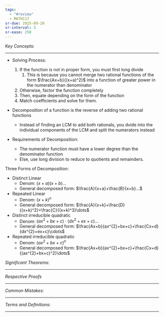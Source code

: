 ```yaml
---
tags:
  - "#review"
  - MATH117
sr-due: 2025-09-20
sr-interval: 3
sr-ease: 250
---
```

*Key Concepts:*
___
- Solving Process:
	1. If the function is not in proper form, you must first long divide
		1. This is because you cannot merge two rational functions of the form $\frac{Ax+b}{(x+a)^2}$ into a function of greater power in the numerator than denominator
	2. Otherwise, factor the function completely
	3. Then, equate depending on the form of the function
	4. Match coefficients and solve for them.

- Decomposition of a function is the reverse of adding two rational functions
	- Instead of finding an LCM to add both rationals, you dvide into the individual components of the LCM and split the numerators instead
- Requirements of Decomposition:
	- The numerator function must have a lower degree than the denominator function
	- Else, use long division to reduce to quotients and remainders. 

Three Forms of Decomposition:
- Distinct Linear
	- Denom: $(x+a)(x+b)...$
	- General decomposed form: $\frac{A}{x+a}+\frac{B}{x+b}...$
- Repeated Linear
	- Denom: $(x+k)^n$
	- General decomposed form: $\frac{A}{x+k}+\frac{D}{(x+k)^2}+\frac{C}{(x+k)^3}\dots$
- Distinct irreducible quadratic
	- Denom: $(ax^{2}+bx+c)\cdot(dx^{2}+ex+c)\dots$
	- General decomposed form: $\frac{Ax+b}{ax^{2}+bx+c}+\frac{Cx+d}{dx^{2}+ex+c}\cdots$
- Repeated irreducible quadratic 
	- Denom: $(ax^{2}+bx+c)^n$
	- General decomposed form: $\frac{Ax+b}{ax^{2}+bx+c}+\frac{Cx+d}{(ax^{2}+bx+c)^2}\dots$

*Significant Theorems:*
___

*Respective Proofs*
___

*Common Mistakes:*
___

*Terms and Definitions:*
___

